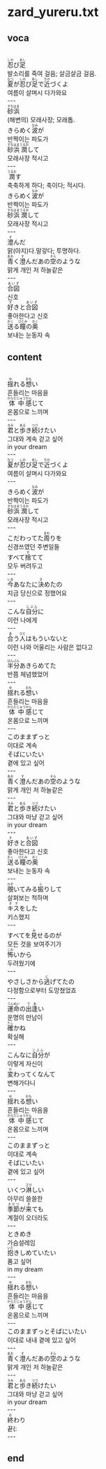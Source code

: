 <h1>zard_yureru.txt</h1>
<h2>voca</h2><br>
<Ruby>忍<rt>しの</rt></Ruby>び<Ruby>足<rt>あし</rt></Ruby><br>
발소리를 죽여 걸음; 살금살금 걸음.<br>
<Ruby>夏<rt>なつ</rt></Ruby>が<Ruby>忍<rt>しの</rt></Ruby>び<Ruby>足<rt>あし</rt></Ruby>で<Ruby>近<rt>ちか</rt></Ruby>づくよ<br>
여름이 살며시 다가와요<br>
---<br>
<Ruby>砂浜<rt>すなはま</rt></Ruby><br>
(해변의) 모래사장; 모래톱.<br>
きらめく<Ruby>波<rt>なみ</rt></Ruby>が<br>
반짝이는 파도가<br>
<Ruby>砂浜<rt>すなはま</rt></Ruby><Ruby>潤<rt>うるお</rt></Ruby>して<br>
모래사장 적시고<br>
---<br>
<Ruby>潤<rt>うるお</rt></Ruby>す<br>
축축하게 하다; 축이다; 적시다.<br>
きらめく<Ruby>波<rt>なみ</rt></Ruby>が<br>
반짝이는 파도가<br>
<Ruby>砂浜<rt>すなはま</rt></Ruby><Ruby>潤<rt>うるお</rt></Ruby>して<br>
모래사장 적시고<br>
---<br>
<Ruby>澄<rt>す</rt></Ruby>んだ<br>
맑(아지)다.말갛다; 투명하다.<br>
<Ruby>青<rt>あお</rt></Ruby>く<Ruby>澄<rt>す</rt></Ruby>んだあの<Ruby>空<rt>そら</rt></Ruby>のような<br>
맑게 개인 저 하늘같은<br>
---<br>
<Ruby>合図<rt>あいず</rt></Ruby><br>
신호<br>
<Ruby>好<rt>す</rt></Ruby>きと<Ruby>合図<rt>あいず</rt></Ruby><br>
좋아한다고 신호<br>
<Ruby>送<rt>おく</rt></Ruby>る<Ruby>瞳<rt>ひとみ</rt></Ruby>の<Ruby>奥<rt>おく</rt></Ruby><br>
보내는 눈동자 속<br>
<h2>content</h2><br>
<Ruby>揺<rt>ゆ</rt></Ruby>れる<Ruby>想<rt>おも</rt></Ruby>い<br>
흔들리는 마음을<br>
<Ruby>体中<rt>からだじゅう</rt></Ruby><Ruby>感<rt>かん</rt></Ruby>じて<br>
온몸으로 느끼며<br>
---<br>
<Ruby>君<rt>きみ</rt></Ruby>と<Ruby>歩<rt>ある</rt></Ruby>き<Ruby>続<rt>つづ</rt></Ruby>けたい<br>
그대와 계속 걷고 싶어<br>
in your dream<br>
---<br>
<Ruby>夏<rt>なつ</rt></Ruby>が<Ruby>忍<rt>しの</rt></Ruby>び<Ruby>足<rt>あし</rt></Ruby>で<Ruby>近<rt>ちか</rt></Ruby>づくよ<br>
여름이 살며시 다가와요<br>
---<br>
きらめく<Ruby>波<rt>なみ</rt></Ruby>が<br>
반짝이는 파도가<br>
<Ruby>砂浜<rt>すなはま</rt></Ruby><Ruby>潤<rt>うるお</rt></Ruby>して<br>
모래사장 적시고<br>
---<br>
こだわってた<Ruby>周<rt>まわ</rt></Ruby>りを<br>
신경쓰였던 주변일들<br>
すべて<Ruby>捨<rt>す</rt></Ruby>てて<br>
모두 버려두고<br>
---<br>
<Ruby>今<rt>いま</rt></Ruby>あなたに<Ruby>決<rt>き</rt></Ruby>めたの<br>
지금 당신으로 정했어요<br>
---<br>
こんな<Ruby>自分<rt>じぶん</rt></Ruby>に<br>
이런 나에게<br>
---<br>
<Ruby>合<rt>あ</rt></Ruby>う<Ruby>人<rt>ひと</rt></Ruby>はもういないと<br>
이런 나와 어울리는 사람은 없다고<br>
---<br>
<Ruby>半分<rt>はんぶん</rt></Ruby>あきらめてた<br>
반쯤 체념했었어<br>
---<br>
<Ruby>揺<rt>ゆ</rt></Ruby>れる<Ruby>想<rt>おも</rt></Ruby>い<br>
흔들리는 마음을<br>
<Ruby>体中<rt>からだじゅう</rt></Ruby><Ruby>感<rt>かん</rt></Ruby>じて<br>
온몸으로 느끼며<br>
---<br>
このままずっと<br>
이대로 계속<br>
そばにいたい<br>
곁에 있고 싶어<br>
---<br>
<Ruby>青<rt>あお</rt></Ruby>く<Ruby>澄<rt>す</rt></Ruby>んだあの<Ruby>空<rt>そら</rt></Ruby>のような<br>
맑게 개인 저 하늘같은<br>
---<br>
<Ruby>君<rt>きみ</rt></Ruby>と<Ruby>歩<rt>ある</rt></Ruby>き<Ruby>続<rt>つづ</rt></Ruby>けたい<br>
그대와 마냥 걷고 싶어<br>
in your dream<br>
---<br>
<Ruby>好<rt>す</rt></Ruby>きと<Ruby>合図<rt>あいず</rt></Ruby><br>
좋아한다고 신호<br>
<Ruby>送<rt>おく</rt></Ruby>る<Ruby>瞳<rt>ひとみ</rt></Ruby>の<Ruby>奥<rt>おく</rt></Ruby><br>
보내는 눈동자 속<br>
---<br>
<Ruby>覗<rt>のぞ</rt></Ruby>いてみる<Ruby>振<rt>ふ</rt></Ruby>りして<br>
살펴보는 척하며<br>
<Ruby>キス<rt>きす</rt></Ruby>をした<br>
키스했지<br>
---<br>
すべてを<Ruby>見<rt>み</rt></Ruby>せるのが<br>
모든 것을 보여주기가<br>
<Ruby>怖<rt>こわ</rt></Ruby>いから<br>
두려웠기에<br>
---<br>
やさしさから<Ruby>逃<rt>に</rt></Ruby>げてたの<br>
다정함으로부터 도망쳤었죠<br>
---<br>
<Ruby>運命<rt>うんめい</rt></Ruby>の<Ruby>出逢<rt>であ</rt></Ruby>い<br>
운명의 만남이<br>
<Ruby>確<rt>たし</rt></Ruby>かね<br>
확실해<br>
---<br>
こんなに<Ruby>自分<rt>じぶん</rt></Ruby>が<br>
이렇게 자신이<br>
<Ruby>変<rt>か</rt></Ruby>わってくなんて<br>
변해가다니<br>
---<br>
<Ruby>揺<rt>ゆ</rt></Ruby>れる<Ruby>想<rt>おも</rt></Ruby>い<br>
흔들리는 마음을<br>
<Ruby>体中<rt>からだじゅう</rt></Ruby><Ruby>感<rt>かん</rt></Ruby>じて<br>
온몸으로 느끼며<br>
---<br>
このままずっと<br>
이대로 계속<br>
そばにいたい<br>
곁에 있고 싶어<br>
---<br>
いくつ<Ruby>淋<rt>さび</rt></Ruby>しい<br>
아무리 쓸쓸한<br>
<Ruby>季節<rt>きせつ</rt></Ruby>が<Ruby>来<rt>き</rt></Ruby>ても<br>
계절이 오더라도<br>
---<br>
ときめき<br>
가슴설레임<br>
<Ruby>抱<rt>いだ</rt></Ruby>きしめていたい<br>
품고 싶어<br>
in my dream<br>
---<br>
<Ruby>揺<rt>ゆ</rt></Ruby>れる<Ruby>想<rt>おも</rt></Ruby>い<br>
흔들리는 마음을<br>
<Ruby>体中<rt>からだじゅう</rt></Ruby><Ruby>感<rt>かん</rt></Ruby>じて<br>
온몸으로 느끼며<br>
---<br>
このままずっとそばにいたい<br>
이대로 내내 곁에 있고 싶어<br>
---<br>
<Ruby>青<rt>あお</rt></Ruby>く<Ruby>澄<rt>す</rt></Ruby>んだあの<Ruby>空<rt>そら</rt></Ruby>のような<br>
맑게 개인 저 하늘같은<br>
---<br>
<Ruby>君<rt>きみ</rt></Ruby>と<Ruby>歩<rt>ある</rt></Ruby>き<Ruby>続<rt>つづ</rt></Ruby>けたい<br>
그대와 마냥 걷고 싶어<br>
in your dream<br>
---<br>
<ruby><rb>終</rb><rt>お</rt></ruby>わり<br>
끝(:<br>
---<br>
<h2>end</h2>
